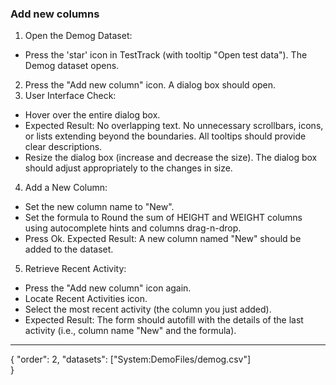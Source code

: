 ### Add new columns

1. Open the Demog Dataset:
- Press the 'star' icon in TestTrack (with tooltip "Open test data"). The Demog dataset opens.
2. Press the "Add new column" icon. A dialog box should open.
3. User Interface Check:
- Hover over the entire dialog box.
- Expected Result: No overlapping text. No unnecessary scrollbars, icons, or lists extending beyond the boundaries. All tooltips should provide clear descriptions.
- Resize the dialog box (increase and decrease the size). The dialog box should adjust appropriately to the changes in size.
4. Add a New Column:
- Set the new column name to "New".
- Set the formula to Round the sum of HEIGHT and WEIGHT columns using autocomplete hints and columns drag-n-drop.
- Press Ok. Expected Result: A new column named "New" should be added to the dataset.
5. Retrieve Recent Activity:
- Press the "Add new column" icon again.
- Locate Recent Activities icon.
- Select the most recent activity (the column you just added).
- Expected Result: The form should autofill with the details of the last activity (i.e., column name "New" and the formula).

---
{
  "order": 2,
  "datasets": ["System:DemoFiles/demog.csv"]  
}